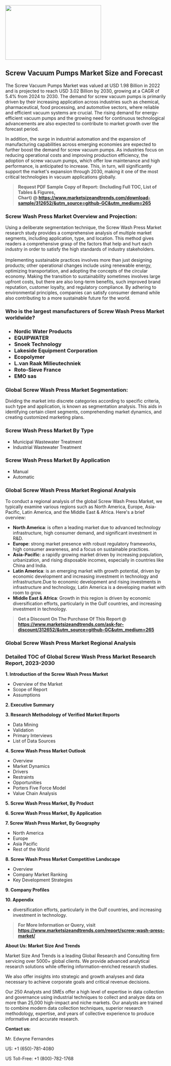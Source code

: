 <p><img class="alignnone size-medium wp-image-20088" src="https://ffe5etoiles.com/wp-content/uploads/2024/12/MST1-300x171.png" alt="" width="300" height="171" /></p><h2>Screw Vacuum Pumps Market Size and Forecast</h2><p>The Screw Vacuum Pumps Market was valued at USD 1.98 Billion in 2022 and is projected to reach USD 3.02 Billion by 2030, growing at a CAGR of 5.4% from 2024 to 2030. The demand for screw vacuum pumps is primarily driven by their increasing application across industries such as chemical, pharmaceutical, food processing, and automotive sectors, where reliable and efficient vacuum systems are crucial. The rising demand for energy-efficient vacuum pumps and the growing need for continuous technological advancements are also expected to contribute to market growth over the forecast period.</p><p>In addition, the surge in industrial automation and the expansion of manufacturing capabilities across emerging economies are expected to further boost the demand for screw vacuum pumps. As industries focus on reducing operational costs and improving production efficiency, the adoption of screw vacuum pumps, which offer low maintenance and high performance, is anticipated to increase. This, in turn, will significantly support the market's expansion through 2030, making it one of the most critical technologies in vacuum applications globally.</p></p><blockquote id="" class=""><strong>Request PDF Sample Copy of Report: (Including Full TOC, List of Tables &amp; Figures, Chart)&nbsp;@&nbsp;<strong><a href="https://www.marketsizeandtrends.com/download-sample/312652/&utm_source=github-GC&utm_medium=265" target="_blank">https://www.marketsizeandtrends.com/download-sample/312652/&utm_source=github-GC&utm_medium=265</a></strong></strong></blockquote><h3 id="" class="">Screw Wash Press Market&nbsp;Overview and Projection:</h3><p id="" class="">Using a deliberate segmentation technique, the Screw Wash Press Market research study provides a comprehensive analysis of multiple market segments, including application, type, and location. This method gives readers a comprehensive grasp of the factors that help and hurt each industry in order to satisfy the high standards of industry stakeholders. <br /> <br />Implementing sustainable practices involves more than just designing products; other operational changes include using renewable energy, optimizing transportation, and adopting the concepts of the circular economy. Making the transition to sustainability sometimes involves large upfront costs, but there are also long-term benefits, such improved brand reputation, customer loyalty, and regulatory compliance. By adhering to environmental principles, companies can satisfy consumer demand while also contributing to a more sustainable future for the world.</p><h3 id="" class="">Who is the largest manufacturers of&nbsp;Screw Wash Press Market worldwide?</h3><h3 class=""><p><ul><li>Nordic Water Products </li><li> EQUIPWATER </li><li> Snoek Technology </li><li> Lakeside Equipment Corporation </li><li> Ecopolymer </li><li> L.van Raak Milieutechniek </li><li> Roto-Sieve France </li><li> EMO sas</li></ul></p></h3><h3 id="" class="">Global&nbsp;Screw Wash Press Market Segmentation:</h3><p id="" class="">Dividing the market into discrete categories according to specific criteria, such type and application, is known as segmentation analysis. This aids in identifying certain client segments, comprehending market dynamics, and creating customized marketing plans.</p><h3 id="" class="">Screw Wash Press Market&nbsp;By Type</h3><p><p><ul><li>Municipal Wastewater Treatment</li><li> Industrial Wastewater Treatment</p></li></ul></p></p><h3 id="" class="">Screw Wash Press Market&nbsp;By Application</h3><p class=""><p><ul><li>Manual</li><li> Automatic</li></ul></p></p><h3 id="" class="">Global Screw Wash Press Market Regional Analysis</h3><p id="" class="">To conduct a regional analysis of the global Screw Wash Press Market, we typically examine various regions such as North America, Europe, Asia-Pacific, Latin America, and the Middle East &amp; Africa. Here's a brief overview:</p><ul><li><strong>North America</strong>: is often a leading market due to advanced technology infrastructure, high consumer demand, and significant investment in R&amp;D.</li><li><strong>Europe</strong>: strong market presence with robust regulatory frameworks, high consumer awareness, and a focus on sustainable practices.</li><li><strong>Asia-Pacific</strong>: a rapidly growing market driven by increasing population, urbanization, and rising disposable incomes, especially in countries like China and India.</li><li><strong>Latin America</strong>: is an emerging market with growth potential, driven by economic development and increasing investment in technology and infrastructure.Due to economic development and rising investments in infrastructure and technology, Latin America is a developing market with room to grow.</li><li><strong>Middle East &amp; Africa</strong>: Growth in this region is driven by economic diversification efforts, particularly in the Gulf countries, and increasing investment in technology.</li></ul><blockquote id="" class=""><strong>Get a Discount On The Purchase Of This Report @ <strong><a href="https://www.marketsizeandtrends.com/ask-for-discount/312652/&utm_source=github-GC&utm_medium=265" target="_blank">https://www.marketsizeandtrends.com/ask-for-discount/312652/&utm_source=github-GC&utm_medium=265</a></strong></strong></blockquote><h3 id="" class="">Global Screw Wash Press Market Regional Analysis</h3><h3 id="" class="">Detailed TOC of Global Screw Wash Press Market Research Report, 2023-2030</h3><p id="" class=""><strong>1. Introduction of the Screw Wash Press Market</strong></p><ul><li>Overview of the Market</li><li>Scope of Report</li><li>Assumptions</li></ul><p id="" class=""><strong>2. Executive Summary</strong></p><p id="" class=""><strong>3. Research Methodology of Verified Market Reports</strong></p><ul><li>Data Mining</li><li>Validation</li><li>Primary Interviews</li><li>List of Data Sources</li></ul><p id="" class=""><strong>4. Screw Wash Press Market Outlook</strong></p><ul><li>Overview</li><li>Market Dynamics</li><li>Drivers</li><li>Restraints</li><li>Opportunities</li><li>Porters Five Force Model</li><li>Value Chain Analysis</li></ul><p id="" class=""><strong>5. Screw Wash Press Market, By Product</strong></p><p id="" class=""><strong>6. Screw Wash Press Market, By Application</strong></p><p id="" class=""><strong>7. Screw Wash Press Market, By Geography</strong></p><ul><li>North America</li><li>Europe</li><li>Asia Pacific</li><li>Rest of the World</li></ul><p id="" class=""><strong>8. Screw Wash Press Market Competitive Landscape</strong></p><ul><li>Overview</li><li>Company Market Ranking</li><li>Key Development Strategies</li></ul><p id="" class=""><strong>9. Company Profiles</strong></p><p id="" class=""><strong>10. Appendix</strong></p><ul><li>diversification efforts, particularly in the Gulf countries, and increasing investment in technology.</li></ul><blockquote id="" class=""><strong>For More Information or Query, visit <strong><strong><a href="https://www.marketsizeandtrends.com/report/screw-wash-press-market/" target="_blank">https://www.marketsizeandtrends.com/report/screw-wash-press-market/</a></strong></strong></strong></blockquote><p id="" class=""><strong>About Us: Market Size And Trends</strong></p><p id="" class="">Market Size And Trends is a leading Global Research and Consulting firm servicing over 5000+ global clients. We provide advanced analytical research solutions while offering information-enriched research studies.</p><p id="" class="">We also offer insights into strategic and growth analyses and data necessary to achieve corporate goals and critical revenue decisions.</p><p id="" class="">Our 250 Analysts and SMEs offer a high level of expertise in data collection and governance using industrial techniques to collect and analyze data on more than 25,000 high-impact and niche markets. Our analysts are trained to combine modern data collection techniques, superior research methodology, expertise, and years of collective experience to produce informative and accurate research.</p><p id="" class=""><strong>Contact us:</strong></p><p id="" class="">Mr. Edwyne Fernandes</p><p id="" class="">US: +1 (650)-781-4080</p><p id="" class="">US Toll-Free: +1 (800)-782-1768</p>
